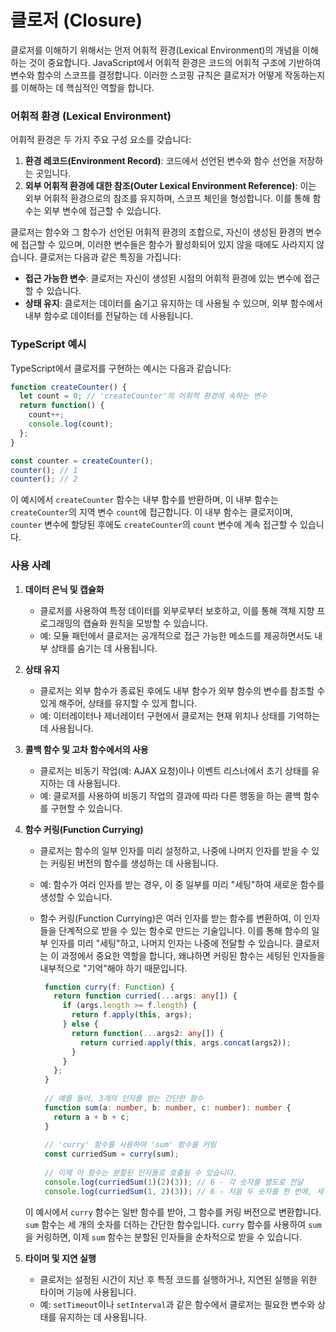 # 클로저 (Closure)

클로저를 이해하기 위해서는 먼저 어휘적 환경(Lexical Environment)의 개념을 이해하는 것이 중요합니다. JavaScript에서 어휘적 환경은 코드의 어휘적 구조에 기반하여 변수와 함수의 스코프를 결정합니다. 이러한 스코핑 규칙은 클로저가 어떻게 작동하는지를 이해하는 데 핵심적인 역할을 합니다.

### 어휘적 환경 (Lexical Environment)

어휘적 환경은 두 가지 주요 구성 요소를 갖습니다:

1. **환경 레코드(Environment Record)**: 코드에서 선언된 변수와 함수 선언을 저장하는 곳입니다.
2. **외부 어휘적 환경에 대한 참조(Outer Lexical Environment Reference)**: 이는 외부 어휘적 환경으로의 참조를 유지하며, 스코프 체인을 형성합니다. 이를 통해 함수는 외부 변수에 접근할 수 있습니다.



클로저는 함수와 그 함수가 선언된 어휘적 환경의 조합으로, 자신이 생성된 환경의 변수에 접근할 수 있으며, 이러한 변수들은 함수가 활성화되어 있지 않을 때에도 사라지지 않습니다. 클로저는 다음과 같은 특징을 가집니다:

- **접근 가능한 변수**: 클로저는 자신이 생성된 시점의 어휘적 환경에 있는 변수에 접근할 수 있습니다.
- **상태 유지**: 클로저는 데이터를 숨기고 유지하는 데 사용될 수 있으며, 외부 함수에서 내부 함수로 데이터를 전달하는 데 사용됩니다.

### TypeScript 예시

TypeScript에서 클로저를 구현하는 예시는 다음과 같습니다:

```typescript
function createCounter() {
  let count = 0; // 'createCounter'의 어휘적 환경에 속하는 변수
  return function() {
    count++;
    console.log(count);
  };
}

const counter = createCounter();
counter(); // 1
counter(); // 2
```

이 예시에서 `createCounter` 함수는 내부 함수를 반환하며, 이 내부 함수는 `createCounter`의 지역 변수 `count`에 접근합니다. 이 내부 함수는 클로저이며, `counter` 변수에 할당된 후에도 `createCounter`의 `count` 변수에 계속 접근할 수 있습니다.

 ### 사용 사례

1. **데이터 은닉 및 캡슐화**
   - 클로저를 사용하여 특정 데이터를 외부로부터 보호하고, 이를 통해 객체 지향 프로그래밍의 캡슐화 원칙을 모방할 수 있습니다.
   - 예: 모듈 패턴에서 클로저는 공개적으로 접근 가능한 메소드를 제공하면서도 내부 상태를 숨기는 데 사용됩니다.

2. **상태 유지**
   - 클로저는 외부 함수가 종료된 후에도 내부 함수가 외부 함수의 변수를 참조할 수 있게 해주어, 상태를 유지할 수 있게 합니다.
   - 예: 이터레이터나 제너레이터 구현에서 클로저는 현재 위치나 상태를 기억하는 데 사용됩니다.

3. **콜백 함수 및 고차 함수에서의 사용**
   - 클로저는 비동기 작업(예: AJAX 요청)이나 이벤트 리스너에서 초기 상태를 유지하는 데 사용됩니다.
   - 예: 클로저를 사용하여 비동기 작업의 결과에 따라 다른 행동을 하는 콜백 함수를 구현할 수 있습니다.

4. **함수 커링(Function Currying)**
   - 클로저는 함수의 일부 인자를 미리 설정하고, 나중에 나머지 인자를 받을 수 있는 커링된 버전의 함수를 생성하는 데 사용됩니다.
   - 예: 함수가 여러 인자를 받는 경우, 이 중 일부를 미리 "세팅"하여 새로운 함수를 생성할 수 있습니다.
   - 함수 커링(Function Currying)은 여러 인자를 받는 함수를 변환하여, 이 인자들을 단계적으로 받을 수 있는 함수로 만드는 기술입니다.
     이를 통해 함수의 일부 인자를 미리 "세팅"하고, 나머지 인자는 나중에 전달할 수 있습니다. 클로저는 이 과정에서 중요한 역할을 합니다, 왜냐하면 커링된 함수는 세팅된 인자들을 내부적으로 "기억"해야 하기 때문입니다.  

     ```typescript
      function curry(f: Function) {
        return function curried(...args: any[]) {
          if (args.length >= f.length) {
            return f.apply(this, args);
          } else {
            return function(...args2: any[]) {
              return curried.apply(this, args.concat(args2));
            }
          }
        };
      }
      
      // 예를 들어, 3개의 인자를 받는 간단한 함수
      function sum(a: number, b: number, c: number): number {
        return a + b + c;
      }
      
      // 'curry' 함수를 사용하여 'sum' 함수를 커링
      const curriedSum = curry(sum);
      
      // 이제 이 함수는 분할된 인자들로 호출될 수 있습니다.
      console.log(curriedSum(1)(2)(3)); // 6 - 각 숫자를 별도로 전달
      console.log(curriedSum(1, 2)(3)); // 6 - 처음 두 숫자를 한 번에, 세 번째 숫자는 별도로 전달
      ```
    이 예시에서 `curry` 함수는 일반 함수를 받아, 그 함수를 커링 버전으로 변환합니다.
    `sum` 함수는 세 개의 숫자를 더하는 간단한 함수입니다. `curry` 함수를 사용하여 `sum`을 커링하면, 이제 `sum` 함수는 분할된 인자들을 순차적으로 받을 수 있습니다.



6. **타이머 및 지연 실행**
   - 클로저는 설정된 시간이 지난 후 특정 코드를 실행하거나, 지연된 실행을 위한 타이머 기능에 사용됩니다.
   - 예: `setTimeout`이나 `setInterval`과 같은 함수에서 클로저는 필요한 변수와 상태를 유지하는 데 사용됩니다.

